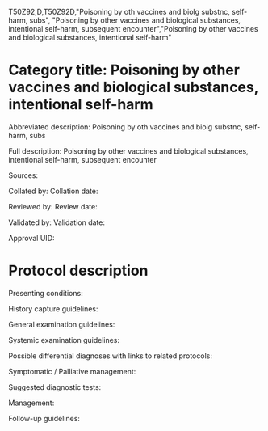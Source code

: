 T50Z92,D,T50Z92D,"Poisoning by oth vaccines and biolg substnc, self-harm, subs", "Poisoning by other vaccines and biological substances, intentional self-harm, subsequent encounter","Poisoning by other vaccines and biological substances, intentional self-harm"
# Category title: Poisoning by other vaccines and biological substances, intentional self-harm

Abbreviated description: Poisoning by oth vaccines and biolg substnc, self-harm, subs

Full description: Poisoning by other vaccines and biological substances, intentional self-harm, subsequent encounter

Sources:

Collated by:
Collation date:

Reviewed by:
Review date:

Validated by:
Validation date:

Approval UID:

# Protocol description

Presenting conditions:

History capture guidelines:

General examination guidelines:

Systemic examination guidelines:

Possible differential diagnoses with links to related protocols:

Symptomatic / Palliative management:

Suggested diagnostic tests:

Management:

Follow-up guidelines:
